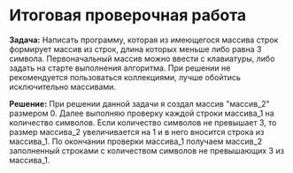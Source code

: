 # Итоговая проверочная работа

**Задача:** Написать программу, которая из имеющегося массива строк формирует массив из строк, длина которых меньше либо равна 3 символа. Первоначальный массив можно ввести с клавиатуры, либо задать на старте выполнения алгоритма. При решении не рекомендуется пользоваться коллекциями, лучше обойтись исключительно массивами.

**Решение:** При решении данной задачи я создал массив "массив_2" размером 0. Далее выполняю проверку каждой строки массива_1 на количество символов. Если количество символов не превышает 3, то размер массива_2 увеличивается на 1 и в него вносится строка из массива_1. По окончании проверки массива_1 получаем массив_2 заполненный строками с количеством символов не превышающих 3 из массива_1.